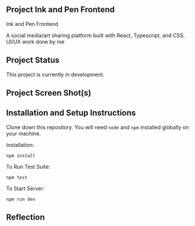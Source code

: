 ## Project Ink and Pen Frontend

Ink and Pen Frontend

A social media/art sharing platform built with React, Typescript, and CSS.
UI/UX work done by me

## Project Status
This project is currently in development. 


## Project Screen Shot(s)


## Installation and Setup Instructions

Clone down this repository. You will need `node` and `npm` installed globally on your machine.  

Installation:

`npm install`  

To Run Test Suite:  

`npm test`  

To Start Server:

`npm run dev`  

## Reflection
